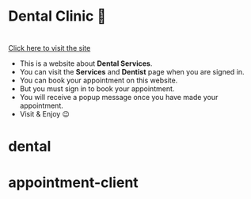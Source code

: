 # Dental Clinic 🦷 <h1>

[Click here to visit the site](https://assignment-10-15dd2.web.app/)

- This is a website about **Dental Services**.
- You can visit the **Services** and **Dentist** page when you are signed in.
- You can book your appointment on this website.
- But you must sign in to book your appointment.
- You will receive a popup message once you have made your appointment.
- Visit & Enjoy 😉
# dental
# appointment-client
